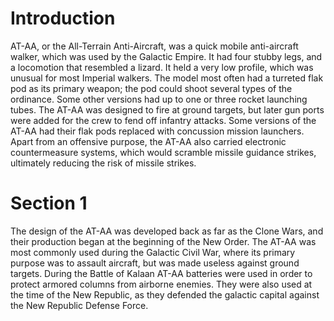 # Introduction
AT-AA, or the All-Terrain Anti-Aircraft, was a quick mobile anti-aircraft walker, which was used by the Galactic Empire.
It had four stubby legs, and a locomotion that resembled a lizard.
It held a very low profile, which was unusual for most Imperial walkers.
The model most often had a turreted flak pod as its primary weapon; the pod could shoot several types of the ordinance.
Some other versions had up to one or three rocket launching tubes.
The AT-AA was designed to fire at ground targets, but later gun ports were added for the crew to fend off infantry attacks.
Some versions of the AT-AA had their flak pods replaced with concussion mission launchers.
Apart from an offensive purpose, the AT-AA also carried electronic countermeasure systems, which would scramble missile guidance strikes, ultimately reducing the risk of missile strikes.

# Section 1
The design of the AT-AA was developed back as far as the Clone Wars, and their production began at the beginning of the New Order.
The AT-AA was most commonly used during the Galactic Civil War, where its primary purpose was to assault aircraft, but was made useless against ground targets.
During the Battle of Kalaan AT-AA batteries were used in order to protect armored columns from airborne enemies.
They were also used at the time of the New Republic, as they defended the galactic capital against the New Republic Defense Force.